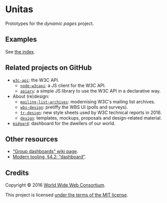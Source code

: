 # Unitas

Prototypes for the *dynamic pages* project.

## Examples

See [the index](https://w3c.github.io/unitas/).

## Related projects on GitHub

* [`w3c-api`](https://github.com/w3c/w3c-api): the W3C API.
  * [`node-w3capi`](https://github.com/w3c/node-w3capi): a JS client for the W3C API.
  * [`apiary`](https://github.com/w3c/apiary): a simple JS library to use the W3C API in a declarative way.
* About (re)design:
  * [`mailing-list-archives`](https://github.com/w3c/mailing-list-archives): modernising W3C's mailing list archives.
  * [`wbs-design`](https://github.com/w3c/wbs-design): pretiffy the WBS UI (polls and surveys).
  * [`tr-design`](https://github.com/w3c/tr-design): new style sheets used by W3C technical reports in 2016.
  * [`design`](https://github.com/w3c/design): templates, mockups, proposals and design-related material.
* [`midgard`](https://github.com/w3c/midgard): dashboard for the dwellers of our world.

## Other resources

* [&ldquo;Group dashboards&rdquo; wiki page](https://www.w3.org/wiki/GroupDashboards).
* [Modern tooling, &sect;4.2: &ldquo;dashboard&rdquo;](https://w3c.github.io/modern-tooling/#dashboard).

## Credits

Copyright &copy; 2016 [World Wide Web Consortium](https://www.w3.org/).

This project is licensed [under the terms of the MIT license](LICENSE.md).
